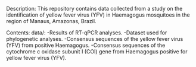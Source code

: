 Description: This repository contains data collected from a study on the identification of yellow fever virus (YFV) in Haemagogus mosquitoes in the region of Manaus, Amazonas, Brazil.

Contents:
data/:
-Results of RT-qPCR analyses.
-Dataset used for phylogenetic analyses.
-Consensus sequences of the yellow fever virus (YFV) from positive Haemagogus.
-Consensus sequences of the cytochrome c oxidase subunit I (COI) gene from Haemagogus positive for yellow fever virus (YFV).

